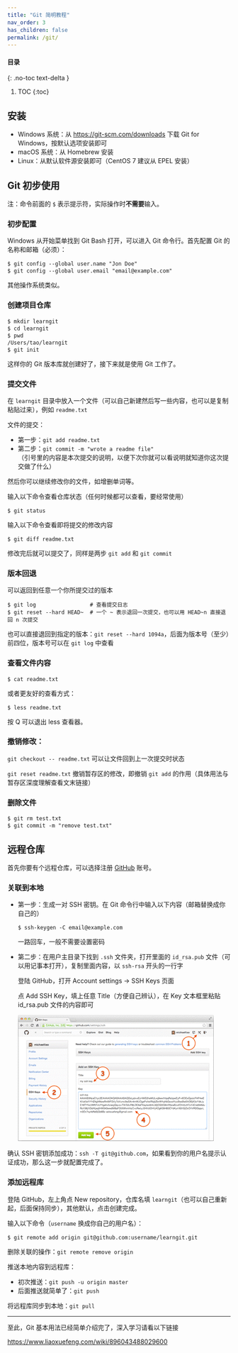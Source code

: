 ```yaml
---
title: "Git 简明教程"
nav_order: 3
has_children: false
permalink: /git/
---
```


#### 目录
{: .no-toc text-delta }

1. TOC
{:toc}

## 安装

- Windows 系统：从 <https://git-scm.com/downloads> 下载 Git for Windows，按默认选项安装即可
- macOS 系统：从 Homebrew 安装
- Linux：从默认软件源安装即可（CentOS 7 建议从 EPEL 安装）

## Git 初步使用

注：命令前面的 `$` 表示提示符，实际操作时**不需要**输入。

### 初步配置

Windows 从开始菜单找到 Git Bash 打开，可以进入 Git 命令行。首先配置 Git 的名称和邮箱（必须）：

```shell
$ git config --global user.name "Jon Doe"
$ git config --global user.email "email@example.com"
```

其他操作系统类似。

### 创建项目仓库

```shell
$ mkdir learngit
$ cd learngit
$ pwd
/Users/tao/learngit
$ git init
```

这样你的 Git 版本库就创建好了，接下来就是使用 Git 工作了。

### 提交文件

在 `learngit` 目录中放入一个文件（可以自己新建然后写一些内容，也可以是复制粘贴过来），例如 `readme.txt`

文件的提交：

- 第一步：`git add readme.txt`
- 第二步：`git commit -m "wrote a readme file"`  
  （引号里的内容是本次提交的说明，以便下次你就可以看说明就知道你这次提交做了什么）

然后你可以继续修改你的文件，如增删单词等。

输入以下命令查看仓库状态（任何时候都可以查看，要经常使用）

```shell
$ git status
```

输入以下命令查看即将提交的修改内容

```shell
$ git diff readme.txt
```

修改完后就可以提交了，同样是两步 `git add` 和 `git commit`

### 版本回退

可以返回到任意一个你所提交过的版本

```shell
$ git log                 # 查看提交日志
$ git reset --hard HEAD~  # 一个 ~ 表示退回一次提交，也可以用 HEAD~n 直接退回 n 次提交
```

也可以直接退回到指定的版本：`git reset --hard 1094a`，后面为版本号（至少）前四位，版本号可以在 `git log` 中查看

### 查看文件内容

```
$ cat readme.txt
```

或者更友好的查看方式：

```shell
$ less readme.txt
```

按 Q 可以退出 less 查看器。

### 撤销修改：

`git checkout -- readme.txt` 可以让文件回到上一次提交时状态

`git reset readme.txt` 撤销暂存区的修改，即撤销 `git add` 的作用（具体用法与暂存区深度理解查看文末链接）

### 删除文件

```shell
$ git rm test.txt
$ git commit -m "remove test.txt"
```

## 远程仓库

首先你要有个远程仓库，可以选择注册 [GitHub](https://github.com) 账号。

### 关联到本地

- 第一步：生成一对 SSH 密钥。在 Git 命令行中输入以下内容（邮箱替换成你自己的）

  ```shell
  $ ssh-keygen -C email@example.com
  ```

  一路回车，一般不需要设置密码

- 第二步：在用户主目录下找到 `.ssh` 文件夹，打开里面的 `id_rsa.pub` 文件（可以用记事本打开），复制里面内容，以 `ssh-rsa` 开头的一行字

  登陆 GitHub，打开 Account settings → SSH Keys 页面

  点 Add SSH Key，填上任意 Title（方便自己辨认），在 Key 文本框里粘贴 id_rsa.pub 文件的内容即可

  ![image](images/github-add-ssh-key.png)

确认 SSH 密钥添加成功：`ssh -T git@github.com`，如果看到你的用户名提示认证成功，那么这一步就配置完成了。

### 添加远程库

登陆 GitHub，左上角点 New repository，仓库名填 `learngit`（也可以自己重新起，后面保持同步），其他默认，点击创建完成。

输入以下命令（`username` 换成你自己的用户名）：

```shell
$ git remote add origin git@github.com:username/learngit.git
```

删除关联的操作：`git remote remove origin`

推送本地内容到远程库：

- 初次推送：`git push -u origin master`
- 后面推送就简单了：`git push`

将远程库同步到本地：`git pull`

---

至此，Git 基本用法已经简单介绍完了，深入学习请看以下链接

<https://www.liaoxuefeng.com/wiki/896043488029600>